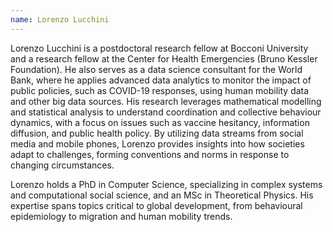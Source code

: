 ```yaml
---
name: Lorenzo Lucchini 
---
```


Lorenzo Lucchini is a postdoctoral research fellow at Bocconi University and a research fellow at the Center for Health Emergencies (Bruno Kessler Foundation). He also serves as a data science consultant for the World Bank, where he applies advanced data analytics to monitor the impact of public policies, such as COVID-19 responses, using human mobility data and other big data sources.
His research leverages mathematical modelling and statistical analysis to understand coordination and collective behaviour dynamics, with a focus on issues such as vaccine hesitancy, information diffusion, and public health policy. By utilizing data streams from social media and mobile phones, Lorenzo provides insights into how societies adapt to challenges, forming conventions and norms in response to changing circumstances.

Lorenzo holds a PhD in Computer Science, specializing in complex systems and computational social science, and an MSc in Theoretical Physics. His expertise spans topics critical to global development, from behavioural epidemiology to migration and human mobility trends.